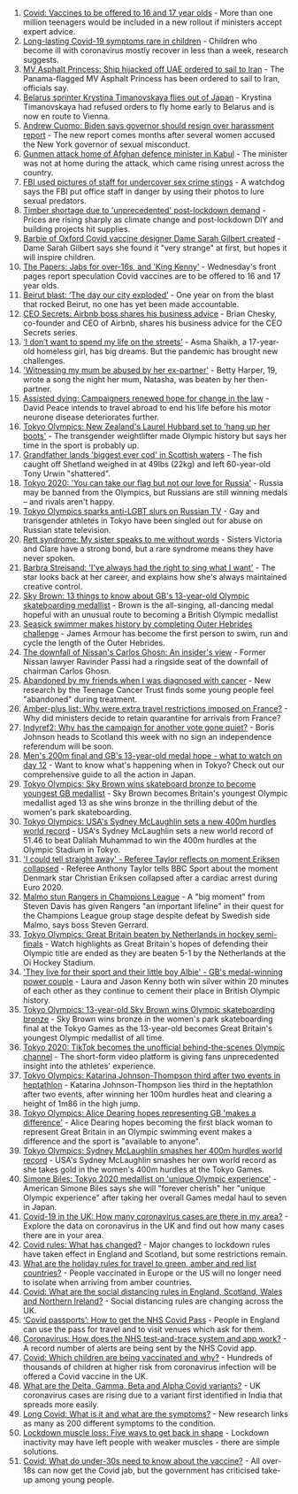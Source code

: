 1. [Covid: Vaccines to be offered to 16 and 17 year olds](https://www.bbc.co.uk/news/uk-58080232) - More than one million teenagers would be included in a new rollout if ministers accept expert advice.
2. [Long-lasting Covid-19 symptoms rare in children](https://www.bbc.co.uk/news/health-58071898) - Children who become ill with coronavirus mostly recover in less than a week, research suggests.
3. [MV Asphalt Princess: Ship hijacked off UAE ordered to sail to Iran](https://www.bbc.co.uk/news/world-middle-east-58078506) - The Panama-flagged MV Asphalt Princess has been ordered to sail to Iran, officials say.
4. [Belarus sprinter Krystina Timanovskaya flies out of Japan](https://www.bbc.co.uk/news/world-europe-58081254) - Krystina Timanovskaya had refused orders to fly home early to Belarus and is now en route to Vienna.
5. [Andrew Cuomo: Biden says governor should resign over harassment report](https://www.bbc.co.uk/news/world-us-canada-58077255) - The new report comes months after several women accused the New York governor of sexual misconduct.
6. [Gunmen attack home of Afghan defence minister in Kabul](https://www.bbc.co.uk/news/world-asia-58081253) - The minister was not at home during the attack, which came rising unrest across the country.
7. [FBI used pictures of staff for undercover sex crime stings](https://www.bbc.co.uk/news/world-us-canada-58077310) - A watchdog says the FBI put office staff in danger by using their photos to lure sexual predators.
8. [Timber shortage due to 'unprecedented' post-lockdown demand](https://www.bbc.co.uk/news/science-environment-57920510) - Prices are rising sharply as climate change and post-lockdown DIY and building projects hit supplies.
9. [Barbie of Oxford Covid vaccine designer Dame Sarah Gilbert created](https://www.bbc.co.uk/news/uk-58077396) - Dame Sarah Gilbert says she found it "very strange" at first, but hopes it will inspire children.
10. [The Papers: Jabs for over-16s, and 'King Kenny'](https://www.bbc.co.uk/news/blogs-the-papers-58081063) - Wednesday's front pages report speculation Covid vaccines are to be offered to 16 and 17 year olds.
11. [Beirut blast: ‘The day our city exploded’](https://www.bbc.co.uk/news/world-middle-east-58076999) - One year on from the blast that rocked Beirut, no one has yet been made accountable.
12. [CEO Secrets: Airbnb boss shares his business advice](https://www.bbc.co.uk/news/business-58025562) - Brian Chesky, co-founder and CEO of Airbnb, shares his business advice for the CEO Secrets series.
13. [‘I don’t want to spend my life on the streets’](https://www.bbc.co.uk/news/world-asia-india-58025055) - Asma Shaikh, a 17-year-old homeless girl, has big dreams. But the pandemic has brought new challenges.
14. ['Witnessing my mum be abused by her ex-partner'](https://www.bbc.co.uk/news/uk-58063101) - Betty Harper, 19, wrote a song the night her mum, Natasha, was beaten by her then-partner.
15. [Assisted dying: Campaigners renewed hope for change in the law](https://www.bbc.co.uk/news/uk-england-london-58014609) - David Peace intends to travel abroad to end his life before his motor neurone disease deteriorates further.
16. [Tokyo Olympics: New Zealand's Laurel Hubbard set to 'hang up her boots'](https://www.bbc.co.uk/news/world-58072911) - The transgender weightlifter made Olympic history but says her time in the sport is probably up.
17. [Grandfather lands 'biggest ever cod' in Scottish waters](https://www.bbc.co.uk/news/uk-scotland-north-east-orkney-shetland-58057906) - The fish caught off Shetland weighed in at 49lbs (22kg) and left 60-year-old Tony Urwin "shattered".
18. [Tokyo 2020: 'You can take our flag but not our love for Russia'](https://www.bbc.co.uk/news/world-58063003) - Russia may be banned from the Olympics, but Russians are still winning medals – and rivals aren't happy.
19. [Tokyo Olympics sparks anti-LGBT slurs on Russian TV](https://www.bbc.co.uk/news/world-europe-58029133) - Gay and transgender athletes in Tokyo have been singled out for abuse on Russian state television.
20. [Rett syndrome: My sister speaks to me without words](https://www.bbc.co.uk/news/disability-58073175) - Sisters Victoria and Clare have a strong bond, but a rare syndrome means they have never spoken.
21. [Barbra Streisand: 'I've always had the right to sing what I want'](https://www.bbc.co.uk/news/entertainment-arts-58056164) - The star looks back at her career, and explains how she's always maintained creative control.
22. [Sky Brown: 13 things to know about GB's 13-year-old Olympic skateboarding medallist](https://www.bbc.co.uk/sport/olympics/57998750) - Brown is the all-singing, all-dancing medal hopeful with an unusual route to becoming a British Olympic medallist
23. [Seasick swimmer makes history by completing Outer Hebrides challenge](https://www.bbc.co.uk/news/uk-scotland-edinburgh-east-fife-58059477) - James Armour has become the first person to swim, run and cycle the length of the Outer Hebrides.
24. [The downfall of Nissan's Carlos Ghosn: An insider's view](https://www.bbc.co.uk/news/business-58070929) - Former Nissan lawyer Ravinder Passi had a ringside seat of the downfall of chairman Carlos Ghosn.
25. [Abandoned by my friends when I was diagnosed with cancer](https://www.bbc.co.uk/news/newsbeat-58033162) - New research by the Teenage Cancer Trust finds some young people feel "abandoned" during treatment.
26. [Amber-plus list: Why were extra travel restrictions imposed on France?](https://www.bbc.co.uk/news/58061520) - Why did ministers decide to retain quarantine for arrivals from France?
27. [Indyref2: Why has the campaign for another vote gone quiet?](https://www.bbc.co.uk/news/uk-politics-58079551) - Boris Johnson heads to Scotland this week with no sign an independence referendum will be soon.
28. [Men's 200m final and GB's 13-year-old medal hope - what to watch on day 12](https://www.bbc.co.uk/sport/olympics/57778808) - Want to know what's happening when in Tokyo? Check out our comprehensive guide to all the action in Japan.
29. [Tokyo Olympics: Sky Brown wins skateboard bronze to become youngest GB medallist](https://www.bbc.co.uk/sport/av/olympics/58083042) - Sky Brown becomes Britain's youngest Olympic medallist aged 13 as she wins bronze in the thrilling debut of the women's park skateboarding.
30. [Tokyo Olympics: USA's Sydney McLaughlin sets a new 400m hurdles world record](https://www.bbc.co.uk/sport/av/olympics/58082368) - USA's Sydney McLaughlin sets a new world record of 51.46 to beat Dalilah Muhammad to win the 400m hurdles at the Olympic Stadium in Tokyo.
31. ['I could tell straight away' - Referee Taylor reflects on moment Eriksen collapsed](https://www.bbc.co.uk/sport/football/58076915) - Referee Anthony Taylor tells BBC Sport about the moment Denmark star Christian Eriksen collapsed after a cardiac arrest during Euro 2020.
32. [Malmo stun Rangers in Champions League](https://www.bbc.co.uk/sport/football/58059487) - A "big moment" from Steven Davis has given Rangers "an important lifeline" in their quest for the Champions League group stage despite defeat by Swedish side Malmo, says boss Steven Gerrard.
33. [Tokyo Olympics: Great Britain beaten by Netherlands in hockey semi-finals](https://www.bbc.co.uk/sport/av/olympics/58082371) - Watch highlights as Great Britain's hopes of defending their Olympic title are ended as they are beaten 5-1 by the Netherlands at the Oi Hockey Stadium.
34. ['They live for their sport and their little boy Albie' - GB's medal-winning power couple](https://www.bbc.co.uk/sport/olympics/58069122) - Laura and Jason Kenny both win silver within 20 minutes of each other as they continue to cement their place in British Olympic history.
35. [Tokyo Olympics: 13-year-old Sky Brown wins Olympic skateboarding bronze](https://www.bbc.co.uk/sport/olympics/58082535) - Sky Brown wins bronze in the women's park skateboarding final at the Tokyo Games as the 13-year-old becomes Great Britain's youngest Olympic medallist of all time.
36. [Tokyo 2020: TikTok becomes the unofficial behind-the-scenes Olympic channel](https://www.bbc.co.uk/news/world-australia-58053519) - The short-form video platform is giving fans unprecedented insight into the athletes' experience.
37. [Tokyo Olympics: Katarina Johnson-Thompson third after two events in heptathlon](https://www.bbc.co.uk/sport/av/olympics/58081825) - Katarina Johnson-Thompson lies third in the heptathlon after two events, after winning her 100m hurdles heat and clearing a height of 1m86 in the high jump.
38. [Tokyo Olympics: Alice Dearing hopes representing GB 'makes a difference'](https://www.bbc.co.uk/sport/av/olympics/58081828) - Alice Dearing hopes becoming the first black woman to represent Great Britain in an Olympic swimming event makes a difference and the sport is "available to anyone".
39. [Tokyo Olympics: Sydney McLaughlin smashes her 400m hurdles world record](https://www.bbc.co.uk/sport/olympics/58082285) - USA's Sydney McLaughlin smashes her own world record as she takes gold in the women's 400m hurdles at the Tokyo Games.
40. [Simone Biles: Tokyo 2020 medallist on 'unique Olympic experience'](https://www.bbc.co.uk/sport/olympics/58081505) - American Simone Biles says she will "forever cherish" her "unique Olympic experience" after taking her overall Games medal haul to seven in Japan.
41. [Covid-19 in the UK: How many coronavirus cases are there in my area?](https://www.bbc.co.uk/news/uk-51768274) - Explore the data on coronavirus in the UK and find out how many cases there are in your area.
42. [Covid rules: What has changed?](https://www.bbc.co.uk/news/explainers-52530518) - Major changes to lockdown rules have taken effect in England and Scotland, but some restrictions remain.
43. [What are the holiday rules for travel to green, amber and red list countries?](https://www.bbc.co.uk/news/explainers-52544307) - People vaccinated in Europe or the US will no longer need to isolate when arriving from amber countries.
44. [Covid: What are the social distancing rules in England, Scotland, Wales and Northern Ireland?](https://www.bbc.co.uk/news/uk-51506729) - Social distancing rules are changing across the UK.
45. [‘Covid passports’: How to get the NHS Covid Pass](https://www.bbc.co.uk/news/explainers-55718553) - People in England can use the pass for travel and to visit venues which ask for them.
46. [Coronavirus: How does the NHS test-and-trace system and app work?](https://www.bbc.co.uk/news/explainers-52442754) - A record number of alerts are being sent by the NHS Covid app.
47. [Covid: Which children are being vaccinated and why?](https://www.bbc.co.uk/news/health-57888429) - Hundreds of thousands of children at higher risk from coronavirus infection will be offered a Covid vaccine in the UK.
48. [What are the Delta, Gamma, Beta and Alpha Covid variants?](https://www.bbc.co.uk/news/health-55659820) - UK coronavirus cases are rising due to a variant first identified in India that spreads more easily.
49. [Long Covid: What is it and what are the symptoms?](https://www.bbc.co.uk/news/health-57833394) - New research links as many as 200 different symptoms to the condition.
50. [Lockdown muscle loss: Five ways to get back in shape](https://www.bbc.co.uk/news/uk-56887390) - Lockdown inactivity may have left people with weaker muscles - there are simple solutions.
51. [Covid: What do under-30s need to know about the vaccine?](https://www.bbc.co.uk/news/health-57273875) - All over-18s can now get the Covid jab, but the government has criticised take-up among young people.
